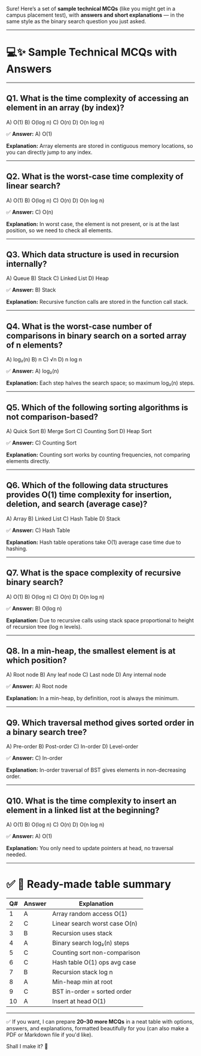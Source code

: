 Sure! Here’s a set of **sample technical MCQs** (like you might get in a campus placement test), with **answers and short explanations** — in the same style as the binary search question you just asked.

---

# 💻✨ **Sample Technical MCQs with Answers**

---

## **Q1. What is the time complexity of accessing an element in an array (by index)?**

A) O(1)
B) O(log n)
C) O(n)
D) O(n log n)

✅ **Answer:** A) O(1)

**Explanation:** Array elements are stored in contiguous memory locations, so you can directly jump to any index.

---

## **Q2. What is the worst-case time complexity of linear search?**

A) O(1)
B) O(log n)
C) O(n)
D) O(n log n)

✅ **Answer:** C) O(n)

**Explanation:** In worst case, the element is not present, or is at the last position, so we need to check all elements.

---

## **Q3. Which data structure is used in recursion internally?**

A) Queue
B) Stack
C) Linked List
D) Heap

✅ **Answer:** B) Stack

**Explanation:** Recursive function calls are stored in the function call stack.

---

## **Q4. What is the worst-case number of comparisons in binary search on a sorted array of n elements?**

A) log₂(n)
B) n
C) √n
D) n log n

✅ **Answer:** A) log₂(n)

**Explanation:** Each step halves the search space; so maximum log₂(n) steps.

---

## **Q5. Which of the following sorting algorithms is not comparison-based?**

A) Quick Sort
B) Merge Sort
C) Counting Sort
D) Heap Sort

✅ **Answer:** C) Counting Sort

**Explanation:** Counting sort works by counting frequencies, not comparing elements directly.

---

## **Q6. Which of the following data structures provides O(1) time complexity for insertion, deletion, and search (average case)?**

A) Array
B) Linked List
C) Hash Table
D) Stack

✅ **Answer:** C) Hash Table

**Explanation:** Hash table operations take O(1) average case time due to hashing.

---

## **Q7. What is the space complexity of recursive binary search?**

A) O(1)
B) O(log n)
C) O(n)
D) O(n log n)

✅ **Answer:** B) O(log n)

**Explanation:** Due to recursive calls using stack space proportional to height of recursion tree (log n levels).

---

## **Q8. In a min-heap, the smallest element is at which position?**

A) Root node
B) Any leaf node
C) Last node
D) Any internal node

✅ **Answer:** A) Root node

**Explanation:** In a min-heap, by definition, root is always the minimum.

---

## **Q9. Which traversal method gives sorted order in a binary search tree?**

A) Pre-order
B) Post-order
C) In-order
D) Level-order

✅ **Answer:** C) In-order

**Explanation:** In-order traversal of BST gives elements in non-decreasing order.

---

## **Q10. What is the time complexity to insert an element in a linked list at the beginning?**

A) O(1)
B) O(log n)
C) O(n)
D) O(n log n)

✅ **Answer:** A) O(1)

**Explanation:** You only need to update pointers at head, no traversal needed.

---

# ✅ 📄 **Ready-made table summary**

| Q# | Answer | Explanation                   |
| -- | ------ | ----------------------------- |
| 1  | A      | Array random access O(1)      |
| 2  | C      | Linear search worst case O(n) |
| 3  | B      | Recursion uses stack          |
| 4  | A      | Binary search log₂(n) steps   |
| 5  | C      | Counting sort non-comparison  |
| 6  | C      | Hash table O(1) ops avg case  |
| 7  | B      | Recursion stack log n         |
| 8  | A      | Min-heap min at root          |
| 9  | C      | BST in-order = sorted order   |
| 10 | A      | Insert at head O(1)           |

---

✅ If you want, I can prepare **20–30 more MCQs** in a neat table with options, answers, and explanations, formatted beautifully for you (can also make a PDF or Markdown file if you'd like).

Shall I make it? 🌟
